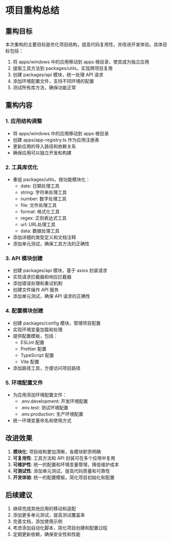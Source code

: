 # 项目重构总结

## 重构目标

本次重构的主要目标是优化项目结构，提高代码复用性，并改进开发体验。具体目标包括：

1. 将 apps/windows 中的应用移动到 apps 根目录，使其成为独立应用
2. 提取工具方法到 packages/utils，实现跨项目复用
3. 创建 packages/api 模块，统一处理 API 请求
4. 添加环境配置文件，支持不同环境的配置
5. 测试所有库方法，确保功能正常

## 重构内容

### 1. 应用结构调整

- 将 apps/windows 中的应用移动到 apps 根目录
- 创建 apps/app-registry.ts 作为应用注册表
- 更新应用的导入路径和依赖关系
- 确保应用可以独立开发和构建

### 2. 工具库优化

- 重组 packages/utils，按功能模块化：
  - date: 日期处理工具
  - string: 字符串处理工具
  - number: 数字处理工具
  - file: 文件处理工具
  - format: 格式化工具
  - regex: 正则表达式工具
  - url: URL处理工具
  - data: 数据处理工具
- 添加详细的类型定义和文档注释
- 添加单元测试，确保工具方法的正确性

### 3. API 模块创建

- 创建 packages/api 模块，基于 axios 封装请求
- 实现请求拦截器和响应拦截器
- 添加错误处理和重试机制
- 创建文件操作 API 服务
- 添加单元测试，确保 API 请求的正确性

### 4. 配置模块创建

- 创建 packages/config 模块，管理项目配置
- 实现环境变量加载和处理
- 提供配置模板，包括：
  - ESLint 配置
  - Prettier 配置
  - TypeScript 配置
  - Vite 配置
- 添加路径工具，方便访问项目路径

### 5. 环境配置文件

- 为应用添加环境配置文件：
  - .env.development: 开发环境配置
  - .env.test: 测试环境配置
  - .env.production: 生产环境配置
- 统一环境变量命名和使用方式

## 改进效果

1. **模块化**: 项目结构更加清晰，各模块职责明确
2. **可复用性**: 工具方法和 API 封装可在多个应用中复用
3. **可维护性**: 统一的配置和环境变量管理，降低维护成本
4. **可测试性**: 添加单元测试，提高代码质量和可靠性
5. **开发体验**: 统一的配置模板，简化项目初始化和配置

## 后续建议

1. 继续完成其他应用的移动和适配
2. 添加更多单元测试，提高测试覆盖率
3. 完善文档，添加使用示例
4. 考虑添加自动化脚本，简化项目创建和配置过程
5. 定期更新依赖，确保安全性和性能
